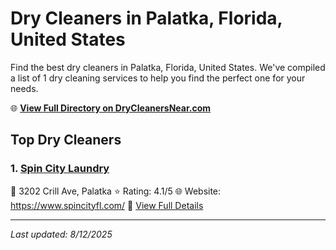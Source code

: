 # Dry Cleaners in Palatka, Florida, United States

Find the best dry cleaners in Palatka, Florida, United States. We've compiled a list of 1 dry cleaning services to help you find the perfect one for your needs.

🌐 **[View Full Directory on DryCleanersNear.com](https://drycleanersnear.com/city/US/Florida/Palatka)**

## Top Dry Cleaners

### 1. [Spin City Laundry](https://drycleanersnear.com/dryCleaner/687c4db9c1c8e3af4d07fb4b/spin-city-laundry)
📍 3202 Crill Ave, Palatka
⭐ Rating: 4.1/5
🌐 Website: https://www.spincityfl.com/
🔗 [View Full Details](https://drycleanersnear.com/dryCleaner/687c4db9c1c8e3af4d07fb4b/spin-city-laundry)


---

*Last updated: 8/12/2025*
